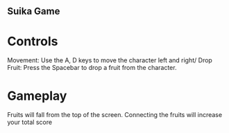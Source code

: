 ## Suika Game

# Controls
Movement: Use the A, D keys to move the character left and right/
Drop Fruit: Press the Spacebar to drop a fruit from the character.

# Gameplay
Fruits will fall from the top of the screen.
Connecting the fruits will increase your total score
